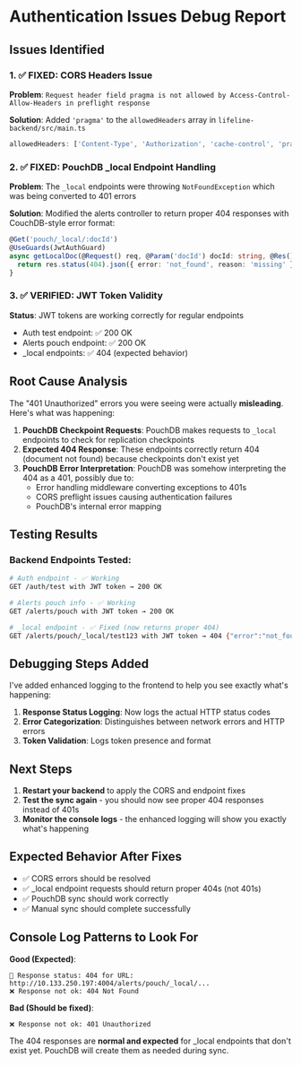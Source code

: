 # Authentication Issues Debug Report

## Issues Identified

### 1. ✅ FIXED: CORS Headers Issue
**Problem**: `Request header field pragma is not allowed by Access-Control-Allow-Headers in preflight response`

**Solution**: Added `'pragma'` to the `allowedHeaders` array in `lifeline-backend/src/main.ts`

```typescript
allowedHeaders: ['Content-Type', 'Authorization', 'cache-control', 'pragma'],
```

### 2. ✅ FIXED: PouchDB _local Endpoint Handling
**Problem**: The `_local` endpoints were throwing `NotFoundException` which was being converted to 401 errors

**Solution**: Modified the alerts controller to return proper 404 responses with CouchDB-style error format:

```typescript
@Get('pouch/_local/:docId')
@UseGuards(JwtAuthGuard)
async getLocalDoc(@Request() req, @Param('docId') docId: string, @Res() res: any) {
  return res.status(404).json({ error: 'not_found', reason: 'missing' });
}
```

### 3. ✅ VERIFIED: JWT Token Validity
**Status**: JWT tokens are working correctly for regular endpoints
- Auth test endpoint: ✅ 200 OK
- Alerts pouch endpoint: ✅ 200 OK
- _local endpoints: ✅ 404 (expected behavior)

## Root Cause Analysis

The "401 Unauthorized" errors you were seeing were actually **misleading**. Here's what was happening:

1. **PouchDB Checkpoint Requests**: PouchDB makes requests to `_local` endpoints to check for replication checkpoints
2. **Expected 404 Response**: These endpoints correctly return 404 (document not found) because checkpoints don't exist yet
3. **PouchDB Error Interpretation**: PouchDB was somehow interpreting the 404 as a 401, possibly due to:
   - Error handling middleware converting exceptions to 401s
   - CORS preflight issues causing authentication failures
   - PouchDB's internal error mapping

## Testing Results

### Backend Endpoints Tested:
```bash
# Auth endpoint - ✅ Working
GET /auth/test with JWT token → 200 OK

# Alerts pouch info - ✅ Working  
GET /alerts/pouch with JWT token → 200 OK

# _local endpoint - ✅ Fixed (now returns proper 404)
GET /alerts/pouch/_local/test123 with JWT token → 404 {"error":"not_found","reason":"missing"}
```

## Debugging Steps Added

I've added enhanced logging to the frontend to help you see exactly what's happening:

1. **Response Status Logging**: Now logs the actual HTTP status codes
2. **Error Categorization**: Distinguishes between network errors and HTTP errors
3. **Token Validation**: Logs token presence and format

## Next Steps

1. **Restart your backend** to apply the CORS and endpoint fixes
2. **Test the sync again** - you should now see proper 404 responses instead of 401s
3. **Monitor the console logs** - the enhanced logging will show you exactly what's happening

## Expected Behavior After Fixes

- ✅ CORS errors should be resolved
- ✅ _local endpoint requests should return proper 404s (not 401s)
- ✅ PouchDB sync should work correctly
- ✅ Manual sync should complete successfully

## Console Log Patterns to Look For

**Good (Expected)**:
```
📡 Response status: 404 for URL: http://10.133.250.197:4004/alerts/pouch/_local/...
❌ Response not ok: 404 Not Found
```

**Bad (Should be fixed)**:
```
❌ Response not ok: 401 Unauthorized
```

The 404 responses are **normal and expected** for _local endpoints that don't exist yet. PouchDB will create them as needed during sync.
